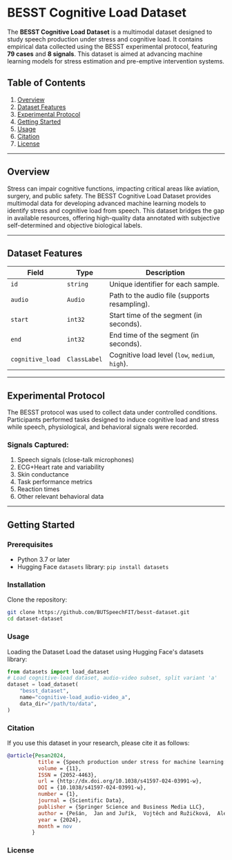 # BESST Cognitive Load Dataset

The **BESST Cognitive Load Dataset** is a multimodal dataset designed to study speech production under stress and cognitive load. It contains empirical data collected using the BESST experimental protocol, featuring **79 cases** and **8 signals**. This dataset is aimed at advancing machine learning models for stress estimation and pre-emptive intervention systems.

## Table of Contents
1. [Overview](#overview)
2. [Dataset Features](#dataset-features)
3. [Experimental Protocol](#experimental-protocol)
4. [Getting Started](#getting-started)
5. [Usage](#usage)
6. [Citation](#citation)
7. [License](#license)

---

## Overview

Stress can impair cognitive functions, impacting critical areas like aviation, surgery, and public safety. The BESST Cognitive Load Dataset provides multimodal data for developing advanced machine learning models to identify stress and cognitive load from speech. This dataset bridges the gap in available resources, offering high-quality data annotated with subjective self-determined and objective biological labels.

---

## Dataset Features

| Field            | Type           | Description                                                                 |
|------------------|----------------|-----------------------------------------------------------------------------|
| `id`             | `string`       | Unique identifier for each sample.                                         |
| `audio`          | `Audio`        | Path to the audio file (supports resampling).                              |
| `start`          | `int32`        | Start time of the segment (in seconds).                                    |
| `end`            | `int32`        | End time of the segment (in seconds).                                      |
| `cognitive_load` | `ClassLabel`   | Cognitive load level (`low`, `medium`, `high`).                            |

---

## Experimental Protocol

The BESST protocol was used to collect data under controlled conditions. Participants performed tasks designed to induce cognitive load and stress while speech, physiological, and behavioral signals were recorded.

### Signals Captured:
1. Speech signals (close-talk microphones)
2. ECG+Heart rate and variability
3. Skin conductance
4. Task performance metrics
5. Reaction times
6. Other relevant behavioral data

---

## Getting Started

### Prerequisites
- Python 3.7 or later
- Hugging Face `datasets` library: `pip install datasets`

### Installation
Clone the repository:
```bash
git clone https://github.com/BUTSpeechFIT/besst-dataset.git
cd dataset-dataset
```

### Usage
Loading the Dataset
Load the dataset using Hugging Face's datasets library:

```python
from datasets import load_dataset
# Load cognitive-load dataset, audio-video subset, split variant 'a'
dataset = load_dataset(
    "besst_dataset",
    name="cognitive-load_audio-video_a",
    data_dir="/path/to/data",
)

```

### Citation
If you use this dataset in your research, please cite it as follows:

```bibtex
@article{Pesan2024,
          title = {Speech production under stress for machine learning: multimodal dataset of 79 cases and 8 signals},
          volume = {11},
          ISSN = {2052-4463},
          url = {http://dx.doi.org/10.1038/s41597-024-03991-w},
          DOI = {10.1038/s41597-024-03991-w},
          number = {1},
          journal = {Scientific Data},
          publisher = {Springer Science and Business Media LLC},
          author = {Pešán,  Jan and Juřík,  Vojtěch and Ružičková,  Alexandra and Svoboda,  Vojtěch and Janoušek,  Oto and Němcová,  Andrea and Bojanovská,  Hana and Aldabaghová,  Jasmína and Kyslík,  Filip and Vodičková,  Kateřina and Sodomová,  Adéla and Bartys,  Patrik and Chudý,  Peter and Černocký,  Jan},
          year = {2024},
          month = nov
        }
```
### License
